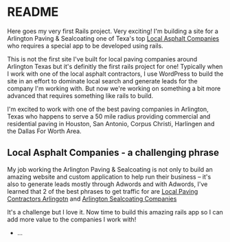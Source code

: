 # README

Here goes my very first Rails project. Very exciting! I'm building a site for a Arlington Paving & Sealcoating one of Texa's top [Local Asphalt Companies](http://www.asphaltpavingarlingtontx.com) who requires a special app to be developed using rails. 

This is not the first site I've built for local paving companies around Arlington Texas but it's definitly the first rails project for one! Typically when I work with one of the local asphalt contractors, I use WordPress to build the site in an effort to dominate local search and generate leads for the company I'm working with. But now we're working on something a bit more advanced that requires something like rails to build. 

I'm excited to work with one of the best paving companies in Arlington, Texas who happens to serve a 50 mile radius providing commercial and residential paving in Houston, San Antonio, Corpus Christi, Harlingen and the Dallas For Worth Area. 

## Local Asphalt Companies - a challenging phrase

My job working the Arlington Paving & Sealcoating is not only to build an amazing website and custom application to help run their business – it's also to generate leads mostly through Adwords and with Adwords, I've learned that 2 of the best phrases to get traffic for are [Local Paving Contractors Arlingotn](http://www.asphaltpavingarlingtontx.com/) and [Arlington Sealcoating Companies](http://www.asphaltpavingarlingtontx.com/)

It's a challenge but I love it. Now time to build this amazing rails app so I can add more value to the companies I work with!

* ...
